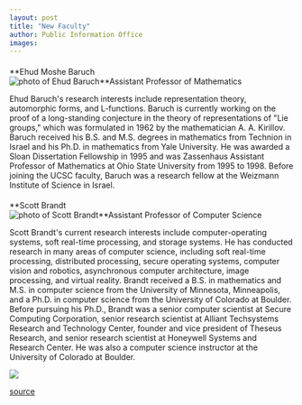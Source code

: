 ```yaml
---
layout: post
title: "New Faculty"
author: Public Information Office
images:
---
```


####

**Ehud Moshe Baruch  
![photo of Ehud Baruch][1]**Assistant Professor of Mathematics   
  
Ehud Baruch's research interests include representation theory, automorphic forms, and L-functions. Baruch is currently working on the proof of a long-standing conjecture in the theory of representations of "Lie groups," which was formulated in 1962 by the mathematician A. A. Kirillov. Baruch received his B.S. and M.S. degrees in mathematics from Technion in Israel and his Ph.D. in mathematics from Yale University. He was awarded a Sloan Dissertation Fellowship in 1995 and was Zassenhaus Assistant Professor of Mathematics at Ohio State University from 1995 to 1998. Before joining the UCSC faculty, Baruch was a research fellow at the Weizmann Institute of Science in Israel.

####

**Scott Brandt  
![photo of Scott Brandt][2]**Assistant Professor of Computer Science  
  
Scott Brandt's current research interests include computer-operating systems, soft real-time processing, and storage systems. He has conducted research in many areas of computer science, including soft real-time processing, distributed processing, secure operating systems, computer vision and robotics, asynchronous computer architecture, image processing, and virtual reality. Brandt received a B.S. in mathematics and M.S. in computer science from the University of Minnesota, Minneapolis, and a Ph.D. in computer science from the University of Colorado at Boulder. Before pursuing his Ph.D., Brandt was a senior computer scientist at Secure Computing Corporation, senior research scientist at Alliant Techsystems Research and Technology Center, founder and vice president of Theseus Research, and senior research scientist at Honeywell Systems and Research Center. He was also a computer science instructor at the University of Colorado at Boulder.

  
  
![ ][3]

[1]: ../art/baruch.125.jpg
[2]: ../art/brandt.125.jpg
[3]: ../../images/trans.gif

[source](http://www1.ucsc.edu/currents/99-00/02-07/newfac.html "Permalink to newfac")
